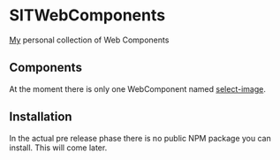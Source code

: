 # SITWebComponents
[My](https://github.com/sebastiansit) personal collection of Web Components

## Components
At the moment there is only one WebComponent named [select-image](select-image/README.md).

## Installation
In the actual pre release phase there is no public NPM package you can install. This will come later.
